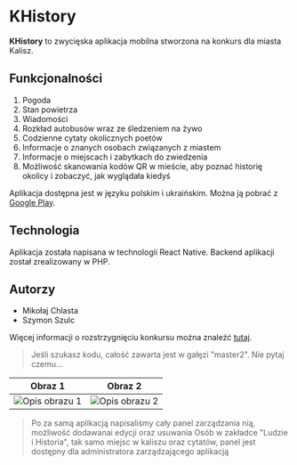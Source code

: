 # KHistory

**KHistory** to zwycięska aplikacja mobilna stworzona na konkurs dla miasta Kalisz. 



## Funkcjonalności

1. Pogoda
2. Stan powietrza
3. Wiadomości
4. Rozkład autobusów wraz ze śledzeniem na żywo
5. Codzienne cytaty okolicznych poetów
6. Informacje o znanych osobach związanych z miastem
7. Informacje o miejscach i zabytkach do zwiedzenia
8. Możliwość skanowania kodów QR w mieście, aby poznać historię okolicy i zobaczyć, jak wyglądała kiedyś

Aplikacja dostępna jest w języku polskim i ukraińskim. Można ją pobrać z [Google Play](https://play.google.com/store/apps/details?id=apka.apk).

## Technologia

Aplikacja została napisana w technologii React Native. Backend aplikacji został zrealizowany w PHP.

## Autorzy

- Mikołaj Chlasta
- Szymon Szulc

Więcej informacji o rozstrzygnięciu konkursu można znaleźć [tutaj](https://www.kalisz.pl/dla-mieszkanca/aktualnosci/edukacja/konkurs-aplikacja-dla-kalisza-roztrzygniety,50007).

> Jeśli szukasz kodu, całość zawarta jest w gałęzi "master2". Nie pytaj czemu...

| Obraz 1                                                                               | Obraz 2                                                                               |
|---------------------------------------------------------------------------------------|---------------------------------------------------------------------------------------|
| ![Opis obrazu 1](https://github.com/Mike-Csta/KHistory/raw/master/assets/92047998/7c51e18d-7493-49fa-bcdf-33887f3e3baf.jpg) | ![Opis obrazu 2](https://github.com/Mike-Csta/KHistory/raw/master/assets/92047998/c71e5c09-805b-49ef-888d-cab1878666d3.jpg) |



> Po za samą aplikacją napisaliśmy cały panel zarządzania nią, możliwość dodawanai edycji oraz usuwania Osób w zakładce "Ludzie i Historia", tak samo miejsc w kaliszu oraz cytatów, panel jest dostępny dla administratora zarządzającego aplikacją 
